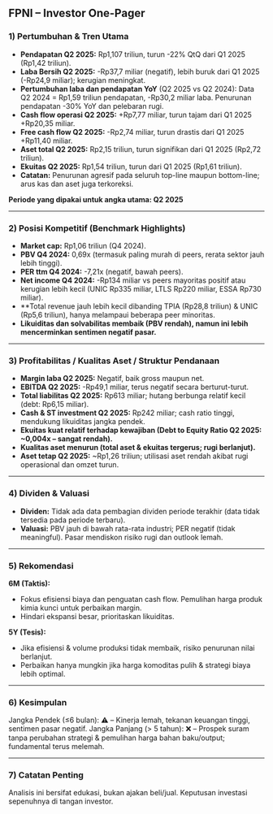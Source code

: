 ## FPNI – Investor One-Pager

### 1) Pertumbuhan & Tren Utama
- **Pendapatan Q2 2025:** Rp1,107 triliun, turun -22% QtQ dari Q1 2025 (Rp1,42 triliun).
- **Laba Bersih Q2 2025:** -Rp37,7 miliar (negatif), lebih buruk dari Q1 2025 (-Rp24,9 miliar); kerugian meningkat.
- **Pertumbuhan laba dan pendapatan YoY** (Q2 2025 vs Q2 2024): Data Q2 2024 = Rp1,59 triliun pendapatan, -Rp30,2 miliar laba. Penurunan pendapatan -30% YoY dan pelebaran rugi.  
- **Cash flow operasi Q2 2025:** +Rp7,77 miliar, turun tajam dari Q1 2025 +Rp20,35 miliar.
- **Free cash flow Q2 2025:** -Rp2,74 miliar, turun drastis dari Q1 2025 +Rp11,40 miliar.  
- **Aset total Q2 2025:** Rp2,15 triliun, turun signifikan dari Q1 2025 (Rp2,72 triliun).
- **Ekuitas Q2 2025:** Rp1,54 triliun, turun dari Q1 2025 (Rp1,61 triliun).
- **Catatan:** Penurunan agresif pada seluruh top-line maupun bottom-line; arus kas dan aset juga terkoreksi.

**Periode yang dipakai untuk angka utama: Q2 2025**

---

### 2) Posisi Kompetitif (Benchmark Highlights)
- **Market cap:** Rp1,06 triliun (Q4 2024).
- **PBV Q4 2024:** 0,69x (termasuk paling murah di peers, rerata sektor jauh lebih tinggi).
- **PER ttm Q4 2024:** -7,21x (negatif, bawah peers).
- **Net income Q4 2024:** -Rp134 miliar vs peers mayoritas positif atau kerugian lebih kecil (UNIC Rp335 miliar, LTLS Rp220 miliar, ESSA Rp730 miliar).
- **Total revenue jauh lebih kecil dibanding TPIA (Rp28,8 triliun) & UNIC (Rp5,6 triliun), hanya melampaui beberapa peer minoritas.
- **Likuiditas dan solvabilitas membaik (PBV rendah), namun ini lebih mencerminkan sentimen negatif pasar.**

---

### 3) Profitabilitas / Kualitas Aset / Struktur Pendanaan
- **Margin laba Q2 2025:** Negatif, baik gross maupun net.
- **EBITDA Q2 2025:** -Rp49,1 miliar, terus negatif secara berturut-turut.
- **Total liabilitas Q2 2025:** Rp613 miliar; hutang berbunga relatif kecil (debt: Rp6,15 miliar).
- **Cash & ST investment Q2 2025:** Rp242 miliar; cash ratio tinggi, mendukung likuiditas jangka pendek.
- **Ekuitas kuat relatif terhadap kewajiban (Debt to Equity Ratio Q2 2025: ~0,004x – sangat rendah).**
- **Kualitas aset menurun (total aset & ekuitas tergerus; rugi berlanjut).**
- **Aset tetap Q2 2025:** ~Rp1,26 triliun; utilisasi aset rendah akibat rugi operasional dan omzet turun. 

---

### 4) Dividen & Valuasi
- **Dividen:** Tidak ada data pembagian dividen periode terakhir (data tidak tersedia pada periode terbaru).
- **Valuasi:** PBV jauh di bawah rata-rata industri; PER negatif (tidak meaningful). Pasar mendiskon risiko rugi dan outlook lemah.

---

### 5) Rekomendasi
**6M (Taktis):**
- Fokus efisiensi biaya dan penguatan cash flow. Pemulihan harga produk kimia kunci untuk perbaikan margin.
- Hindari ekspansi besar, prioritaskan likuiditas.

**5Y (Tesis):**
- Jika efisiensi & volume produksi tidak membaik, risiko penurunan nilai berlanjut.
- Perbaikan hanya mungkin jika harga komoditas pulih & strategi biaya lebih optimal.

---

### 6) Kesimpulan
Jangka Pendek (≤6 bulan): ⚠️ – Kinerja lemah, tekanan keuangan tinggi, sentimen pasar negatif.
Jangka Panjang (> 5 tahun): ❌ – Prospek suram tanpa perubahan strategi & pemulihan harga bahan baku/output; fundamental terus melemah.

---

### 7) Catatan Penting
Analisis ini bersifat edukasi, bukan ajakan beli/jual. Keputusan investasi sepenuhnya di tangan investor.